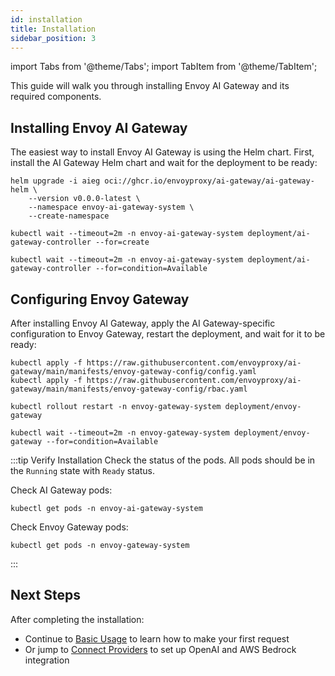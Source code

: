 ```yaml
---
id: installation
title: Installation
sidebar_position: 3
---
```


import Tabs from '@theme/Tabs';
import TabItem from '@theme/TabItem';

This guide will walk you through installing Envoy AI Gateway and its required components.

## Installing Envoy AI Gateway

The easiest way to install Envoy AI Gateway is using the Helm chart. First, install the AI Gateway Helm chart and wait for the deployment to be ready:

```shell
helm upgrade -i aieg oci://ghcr.io/envoyproxy/ai-gateway/ai-gateway-helm \
    --version v0.0.0-latest \
    --namespace envoy-ai-gateway-system \
    --create-namespace

kubectl wait --timeout=2m -n envoy-ai-gateway-system deployment/ai-gateway-controller --for=create

kubectl wait --timeout=2m -n envoy-ai-gateway-system deployment/ai-gateway-controller --for=condition=Available
```

## Configuring Envoy Gateway

After installing Envoy AI Gateway, apply the AI Gateway-specific configuration to Envoy Gateway, restart the deployment, and wait for it to be ready:

```shell
kubectl apply -f https://raw.githubusercontent.com/envoyproxy/ai-gateway/main/manifests/envoy-gateway-config/config.yaml
kubectl apply -f https://raw.githubusercontent.com/envoyproxy/ai-gateway/main/manifests/envoy-gateway-config/rbac.yaml

kubectl rollout restart -n envoy-gateway-system deployment/envoy-gateway

kubectl wait --timeout=2m -n envoy-gateway-system deployment/envoy-gateway --for=condition=Available
```

:::tip Verify Installation
Check the status of the pods. All pods should be in the `Running` state with `Ready` status.

Check AI Gateway pods:
```shell
kubectl get pods -n envoy-ai-gateway-system
```

Check Envoy Gateway pods:
```shell
kubectl get pods -n envoy-gateway-system
```
:::

## Next Steps

After completing the installation:
- Continue to [Basic Usage](./basic-usage.md) to learn how to make your first request
- Or jump to [Connect Providers](./connect-providers) to set up OpenAI and AWS Bedrock integration 
